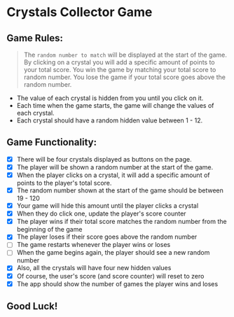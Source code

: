# Crystals Collector Game

## Game Rules:

   > The `random number to match` will be displayed at the start of the game. By clicking on a crystal you will add a specific amount of points to your total score. You win the game by matching your total score to random number. You lose the game if your total score goes above the random number.

   * The value of each crystal is hidden from you until you click on it.
   * Each time when the game starts, the game will change the values of each crystal.
   * Each crystal should have a random hidden value between 1 - 12.

## Game Functionality:

   - [x] There will be four crystals displayed as buttons on the page.
   - [x] The player will be shown a random number at the start of the game.
   - [x] When the player clicks on a crystal, it will add a specific amount of points to the player's total score.
   - [x] The random number shown at the start of the game should be between 19 - 120
   - [x] Your game will hide this amount until the player clicks a crystal
   - [x] When they do click one, update the player's score counter
   - [x] The player wins if their total score matches the random number from the beginning of the game
   - [x] The player loses if their score goes above the random number
   - [ ] The game restarts whenever the player wins or loses
   - [ ] When the game begins again, the player should see a new random number
   - [x] Also, all the crystals will have four new hidden values
   - [x] Of course, the user's score (and score counter) will reset to zero
   - [x] The app should show the number of games the player wins and loses

## Good Luck!